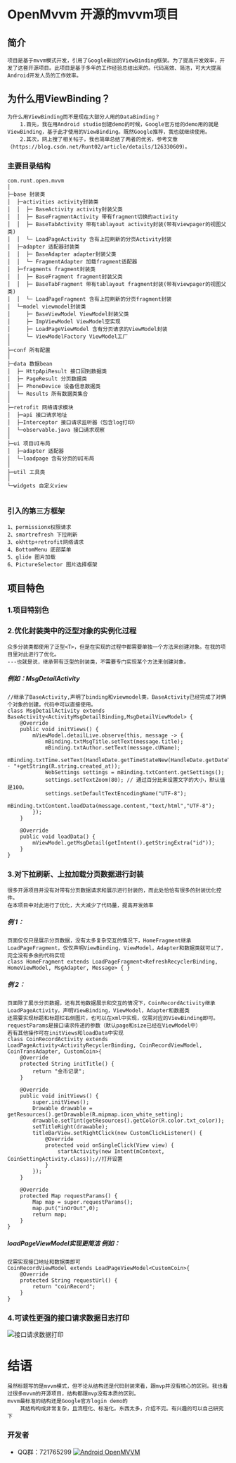 # OpenMvvm 开源的mvvm项目

## 简介
    项目是基于mvvm模式开发，引用了Google新出的ViewBinding框架。为了提高开发效率，开发了这套开源项目。此项目是基于多年的工作经验总结出来的。代码高效、简洁，可大大提高Android开发人员的工作效率。

## 为什么用ViewBinding？
    为什么用ViewBinding而不是现在大部分人用的DataBinding？
        1.首先，我在用Android studio创建demo的时候，Google官方给的demo用的就是ViewBinding，基于此才使用的ViewBinding。既然Google推荐，我也就继续使用。
        2.其次，网上搜了相关帖子，我也简单总结了两者的优劣，参考文章（https://blog.csdn.net/Runt02/article/details/126330609）。

### 主要目录结构

```
com.runt.open.mvvm
│
├─base 封装类
│  ├─activities activity封装类
│  │  ├─ BaseActivity activity封装父类
│  │  ├─ BaseFragmentActivity 带有fragment切换的activity
│  │  ├─ BaseTabActivity 带有tablayout activity封装(带有viewpager的视图父类)
│  │  └─ LoadPageActivity 含有上拉刷新的分页Activity封装
│  ├─adapter 适配器封装类
│  │  ├─ BaseAdapter adapter封装父类
│  │  └─ FragmentAdapter 加载fragment适配器
│  ├─fragments fragment封装类
│  │  ├─ BaseFragment fragment封装父类
│  │  ├─ BaseTabFragment 带有tablayout fragment封装(带有viewpager的视图父类)
│  │  └─ LoadPageFragment 含有上拉刷新的分页fragment封装
│  └─model viewmodel封装类
│     ├─ BaseViewModel ViewModel封装父类
│     ├─ ImpViewModel ViewModel空实现
│     ├─ LoadPageViewModel 含有分页请求的ViewModel封装
│     └─ ViewModelFactory ViewModel工厂
│
├─conf 所有配置
│
├─data 数据bean
│  ├─ HttpApiResult 接口回到数据类
│  ├─ PageResult 分页数据类
│  ├─ PhoneDevice 设备信息数据类
│  └─ Results 所有数据类集合
│
├─retrofit 网络请求模块
│  ├─api 接口请求地址
│  ├─Interceptor 接口请求监听器（包含log打印）
│  └─observable.java 接口请求观察
│
├─ui 项目UI布局
│  ├─adapter 适配器
│  └─loadpage 含有分页的UI布局
│
├─util 工具类
│
└─widgets 自定义view


```
### 引入的第三方框架
    1、permissionx权限请求
    2、smartrefresh 下拉刷新
    3、okhttp+retrofit网络请求
    4、BottomMenu 底部菜单
    5、glide 图片加载
    6、PictureSelector 图片选择框架
    
## 项目特色
### 1.项目特别色
### 2.优化封装类中的泛型对象的实例化过程
    众多分装类都使用了泛型<T>，但是在实现的过程中都需要单独一个方法来创建对象。在我的项目里对此进行了优化。
    ---也就是说，继承带有泛型的封装类，不需要专门实现某个方法来创建对象。
#####  例如：MsgDetailActivity
    //继承了BaseActivity,声明了binding和viewmodel类，BaseActivity已经完成了对俩个对象的创建，代码中可以直接使用。
    class MsgDetailActivity extends BaseActivity<ActivityMsgDetailBinding,MsgDetailViewModel> {
        @Override
        public void initViews() {
            mViewModel.detailLive.observe(this, message -> {
                mBinding.txtMsgTitle.setText(message.title);
                mBinding.txtAuthor.setText(message.cUName);
                mBinding.txtTime.setText(HandleDate.getTimeStateNew(HandleDate.getDateTimeToLong(message.cTime))+" · "+getString(R.string.created_at));
                WebSettings settings = mBinding.txtContent.getSettings();
                settings.setTextZoom(80); // 通过百分比来设置文字的大小，默认值是100。
                settings.setDefaultTextEncodingName("UTF-8");
                mBinding.txtContent.loadData(message.content,"text/html","UTF-8");
            });
        }
    
        @Override
        public void loadData() {
            mViewModel.getMsgDetail(getIntent().getStringExtra("id"));
        }
    }

### 3.对下拉刷新、上拉加载分页数据进行封装
    很多开源项目并没有对带有分页数据请求和展示进行封装的，而此处恰恰有很多的封装优化控件。
    在本项目中对此进行了优化，大大减少了代码量，提高开发效率
##### 例 1：
    页面仅仅只是展示分页数据，没有太多复杂交互的情况下，HomeFragment继承LoadPageFragment，仅仅声明ViewBinding，ViewModel，Adapter和数据类就可以了，完全没有多余的代码实现
    class HomeFragment extends LoadPageFragment<RefreshRecyclerBinding, HomeViewModel, MsgAdapter, Message> { }

##### 例 2：
    页面除了展示分页数据，还有其他数据展示和交互的情况下，CoinRecordActivity继承LoadPageActivity，声明ViewBinding，ViewModel，Adapter和数据类
    还需要实现标题和标题栏右侧图片，也可以在xml中实现，仅需对应的ViewBinding即可。
    requestParams是接口请求传递的参数（默认page和size已经在ViewModel中）
    若有其他操作可在initViews和loadData中实现
    class CoinRecordActivity extends LoadPageActivity<ActivityRecyclerBinding, CoinRecordViewModel, CoinTransAdapter, CustomCoin>{
        @Override
        protected String initTitle() {
            return "金币记录";
        }

        @Override
        public void initViews() {
            super.initViews();
            Drawable drawable = getResources().getDrawable(R.mipmap.icon_white_setting);
            drawable.setTint(getResources().getColor(R.color.txt_color));
            setTitleRight(drawable);
            titleBarView.setRightClick(new CustomClickListener() {
                @Override
                protected void onSingleClick(View view) {
                    startActivity(new Intent(mContext, CoinSettingActivity.class));//打开设置
                }
            });
        }

        @Override
        protected Map requestParams() {
            Map map = super.requestParams();
            map.put("inOrOut",0);
            return map;
        }
    }

##### loadPageViewModel实现更简洁 例如：
    仅需实现接口地址和数据类即可
    CoinRecordViewModel extends LoadPageViewModel<CustomCoin>{
        @Override
        protected String requestUrl() {
            return "coinRecord";
        }
    }
### 4.可读性更强的接口请求数据日志打印
 ![接口请求数据打印](https://img-blog.csdnimg.cn/20210101160327602.png?x-oss-process=image/watermark,type_ZmFuZ3poZW5naGVpdGk,shadow_10,text_aHR0cHM6Ly9ibG9nLmNzZG4ubmV0L1J1bnQwMg==,size_16,color_FFFFFF,t_70)
# 结语
    虽然标题写的是mvvm模式，但不论从结构还是代码封装来看，跟mvp并没有核心的区别。我也看过很多mvvm的开源项目，结构都跟mvp没有本质的区别。
    mvvm最标准的结构还是Google官方login demo的
        其结构构成非常复杂，且流程化、标准化。东西太多，介绍不完。有兴趣的可以自己研究下

### 开发者

- QQ群：721765299
  <a target="_blank" href="https://qm.qq.com/cgi-bin/qm/qr?k=5XjXWFh7YsRaofRoqoO6YRPzVE9ED0fA&jump_from=webapi"><img border="0" src="https://images.gitee.com/uploads/images/2019/0530/203513_ac6773bf_123301.png" alt="Android OpenMVVM" title="Android OpenMVVM"></a>